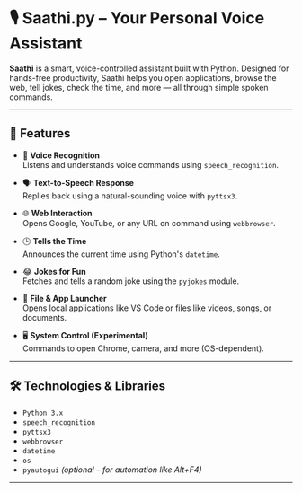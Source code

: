 # 🎙️ Saathi.py – Your Personal Voice Assistant

**Saathi** is a smart, voice-controlled assistant built with Python. Designed for hands-free productivity, Saathi helps you open applications, browse the web, tell jokes, check the time, and more — all through simple spoken commands.

---

## 🚀 Features

- 🎤 **Voice Recognition**  
  Listens and understands voice commands using `speech_recognition`.

- 🗣️ **Text-to-Speech Response**  
  Replies back using a natural-sounding voice with `pyttsx3`.

- 🌐 **Web Interaction**  
  Opens Google, YouTube, or any URL on command using `webbrowser`.

- 🕒 **Tells the Time**  
  Announces the current time using Python's `datetime`.

- 😂 **Jokes for Fun**  
  Fetches and tells a random joke using the `pyjokes` module.

- 📂 **File & App Launcher**  
  Opens local applications like VS Code or files like videos, songs, or documents.

- 🖥️ **System Control (Experimental)**  
  Commands to open Chrome, camera, and more (OS-dependent).

---

## 🛠️ Technologies & Libraries

- `Python 3.x`
- `speech_recognition`
- `pyttsx3`
- `webbrowser` 
- `datetime` 
- `os` 
- `pyautogui` *(optional – for automation like Alt+F4)*

---